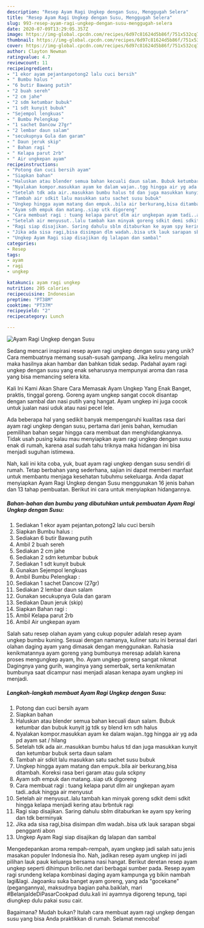 ```yaml
---
description: "Resep Ayam Ragi Ungkep dengan Susu, Menggugah Selera"
title: "Resep Ayam Ragi Ungkep dengan Susu, Menggugah Selera"
slug: 993-resep-ayam-ragi-ungkep-dengan-susu-menggugah-selera
date: 2020-07-09T13:29:05.357Z
image: https://img-global.cpcdn.com/recipes/6d97c81624d5b86f/751x532cq70/ayam-ragi-ungkep-dengan-susu-foto-resep-utama.jpg
thumbnail: https://img-global.cpcdn.com/recipes/6d97c81624d5b86f/751x532cq70/ayam-ragi-ungkep-dengan-susu-foto-resep-utama.jpg
cover: https://img-global.cpcdn.com/recipes/6d97c81624d5b86f/751x532cq70/ayam-ragi-ungkep-dengan-susu-foto-resep-utama.jpg
author: Clayton Newman
ratingvalue: 4.7
reviewcount: 11
recipeingredient:
- "1 ekor ayam pejantanpotong2 lalu cuci bersih"
- " Bumbu halus "
- "6 butir Bawang putih"
- "2 buah sereh"
- "2 cm jahe"
- "2 sdm ketumbar bubuk"
- "1 sdt kunyit bubuk"
- "Sejempol lengkuas"
- " Bumbu Pelengkap "
- "1 sachet Dancow 27gr"
- "2 lembar daun salam"
- "secukupnya Gula dan garam"
- " Daun jeruk skip"
- " Bahan ragi "
- " Kelapa parut 2rb"
- " Air ungkepan ayam"
recipeinstructions:
- "Potong dan cuci bersih ayam"
- "Siapkan bahan"
- "Haluskan atau blender semua bahan kecuali daun salam. Bubuk ketumbar dan bubuk kunyit jg tdk sy blend krn sdh halus"
- "Nyalakan kompor.masukkan ayam ke dalam wajan..tgg hingga air yg ada pd ayam sat / hilang"
- "Setelah tdk ada air..masukkan bumbu halus td dan juga masukkan kunyit dan ketumbar bubuk serta daun salam"
- "Tambah air sdkit lalu masukkan satu sachet susu bubuk"
- "Ungkep hingga ayam matang dan empuk..bila air berkurang,bisa ditambah. Koreksi rasa beri garam atau gula sckpny"
- "Ayam sdh empuk dan matang..siap utk digoreng"
- "Cara membuat ragi : tuang kelapa parut dlm air ungkepan ayam tadi..aduk hingga air menyusut"
- "Setelah air menyusut..lalu tambah kan minyak goreng sdkit demi sdkit hingga kelapa menjadi kering atau brbntuk ragi"
- "Ragi siap disajikan. Saring dahulu sblm ditaburkan ke ayam spy kering dan tdk berminyak"
- "Jika ada sisa ragi,bisa disimpan dlm wadah..bisa utk lauk sarapan sbgai pengganti abon"
- "Ungkep Ayam Ragi siap disajikan dg lalapan dan sambal"
categories:
- Resep
tags:
- ayam
- ragi
- ungkep

katakunci: ayam ragi ungkep 
nutrition: 205 calories
recipecuisine: Indonesian
preptime: "PT38M"
cooktime: "PT37M"
recipeyield: "2"
recipecategory: Lunch

---
```



![Ayam Ragi Ungkep dengan Susu](https://img-global.cpcdn.com/recipes/6d97c81624d5b86f/751x532cq70/ayam-ragi-ungkep-dengan-susu-foto-resep-utama.jpg)

Sedang mencari inspirasi resep ayam ragi ungkep dengan susu yang unik? Cara membuatnya memang susah-susah gampang. Jika keliru mengolah maka hasilnya akan hambar dan bahkan tidak sedap. Padahal ayam ragi ungkep dengan susu yang enak seharusnya mempunyai aroma dan rasa yang bisa memancing selera kita.

Kali Ini Kami Akan Share Cara Memasak Ayam Ungkep Yang Enak Banget, praktis, tinggal goreng. Goreng ayam ungkep sangat cocok disantap dengan sambal dan nasi putih yang hangat. Ayam ungkep ini juga cocok untuk jualan nasi uduk atau nasi pecel lele.

Ada beberapa hal yang sedikit banyak mempengaruhi kualitas rasa dari ayam ragi ungkep dengan susu, pertama dari jenis bahan, kemudian pemilihan bahan segar hingga cara membuat dan menghidangkannya. Tidak usah pusing kalau mau menyiapkan ayam ragi ungkep dengan susu enak di rumah, karena asal sudah tahu triknya maka hidangan ini bisa menjadi suguhan istimewa.


Nah, kali ini kita coba, yuk, buat ayam ragi ungkep dengan susu sendiri di rumah. Tetap berbahan yang sederhana, sajian ini dapat memberi manfaat untuk membantu menjaga kesehatan tubuhmu sekeluarga. Anda dapat menyiapkan Ayam Ragi Ungkep dengan Susu menggunakan 16 jenis bahan dan 13 tahap pembuatan. Berikut ini cara untuk menyiapkan hidangannya.

<!--inarticleads1-->

##### Bahan-bahan dan bumbu yang dibutuhkan untuk pembuatan Ayam Ragi Ungkep dengan Susu:

1. Sediakan 1 ekor ayam pejantan,potong2 lalu cuci bersih
1. Siapkan  Bumbu halus :
1. Sediakan 6 butir Bawang putih
1. Ambil 2 buah sereh
1. Sediakan 2 cm jahe
1. Sediakan 2 sdm ketumbar bubuk
1. Sediakan 1 sdt kunyit bubuk
1. Gunakan Sejempol lengkuas
1. Ambil  Bumbu Pelengkap :
1. Sediakan 1 sachet Dancow (27gr)
1. Sediakan 2 lembar daun salam
1. Gunakan secukupnya Gula dan garam
1. Sediakan  Daun jeruk (skip)
1. Siapkan  Bahan ragi :
1. Ambil  Kelapa parut 2rb
1. Ambil  Air ungkepan ayam


Salah satu resep olahan ayam yang cukup populer adalah resep ayam ungkep bumbu kuning. Sesuai dengan namanya, kuliner satu ini berasal dari olahan daging ayam yang dimasak dengan menggunakan. Rahasia kenikmatannya ayam goreng yang bumbunya meresap adalah karena proses mengungkep ayam, lho. Ayam ungkep goreng sangat nikmat Dagingnya yang gurih, wanginya yang semerbak, serta kenikmatan bumbunya saat dicampur nasi menjadi alasan kenapa ayam ungkep ini menjadi. 

<!--inarticleads2-->

##### Langkah-langkah membuat Ayam Ragi Ungkep dengan Susu:

1. Potong dan cuci bersih ayam
1. Siapkan bahan
1. Haluskan atau blender semua bahan kecuali daun salam. Bubuk ketumbar dan bubuk kunyit jg tdk sy blend krn sdh halus
1. Nyalakan kompor.masukkan ayam ke dalam wajan..tgg hingga air yg ada pd ayam sat / hilang
1. Setelah tdk ada air..masukkan bumbu halus td dan juga masukkan kunyit dan ketumbar bubuk serta daun salam
1. Tambah air sdkit lalu masukkan satu sachet susu bubuk
1. Ungkep hingga ayam matang dan empuk..bila air berkurang,bisa ditambah. Koreksi rasa beri garam atau gula sckpny
1. Ayam sdh empuk dan matang..siap utk digoreng
1. Cara membuat ragi : tuang kelapa parut dlm air ungkepan ayam tadi..aduk hingga air menyusut
1. Setelah air menyusut..lalu tambah kan minyak goreng sdkit demi sdkit hingga kelapa menjadi kering atau brbntuk ragi
1. Ragi siap disajikan. Saring dahulu sblm ditaburkan ke ayam spy kering dan tdk berminyak
1. Jika ada sisa ragi,bisa disimpan dlm wadah..bisa utk lauk sarapan sbgai pengganti abon
1. Ungkep Ayam Ragi siap disajikan dg lalapan dan sambal


Mengedepankan aroma rempah-rempah, ayam ungkep jadi salah satu jenis masakan populer Indonesia lho. Nah, jadikan resep ayam ungkep ini jadi pilihan lauk pauk keluarga bersama nasi hangat. Berikut deretan resep ayam ungkep seperti dihimpun brilio.net dari berbagai sumber pada. Resep ayam ragi srundeng kelapa kombinasi daging ayam kampunga yg bikin nambah lagi&amp;lagi. Jagoanku suka banget ayam goreng, yang ada &#34;gocekane&#34; (pegangannya), maksudnya bagian paha.baiklah, mari #BelanjaIdeDiPasarCookpad dulu.kali ini ayamnya digoreng tepung, tapi diungkep dulu pakai susu cair. 

Bagaimana? Mudah bukan? Itulah cara membuat ayam ragi ungkep dengan susu yang bisa Anda praktikkan di rumah. Selamat mencoba!

